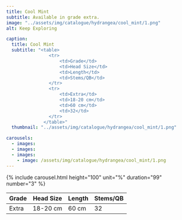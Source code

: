```yaml
---
title: Cool Mint
subtitle: Available in grade extra.
image: "../assets/img/catalogue/hydrangea/cool_mint/1.png"
alt: Keep Exploring

caption: 
  title: Cool Mint
  subtitle: "<table>
                <tr>
                    <td>Grade</td>
                    <td>Head Size</td>
                    <td>Length</td>
                    <td>Stems/QB</td>
                </tr>
                <tr>
                    <td>Extra</td>
                    <td>18-20 cm</td>
                    <td>60 cm</td>
                    <td>32</td>
                </tr>
              </table>"
  thumbnail: "../assets/img/catalogue/hydrangea/cool_mint/1.png"

carousels:
  - images: 
  - images:
  - images:  
    - image: /assets/img/catalogue/hydrangea/cool_mint/1.png
---
```


{% include carousel.html height="100" unit="%" duration="99" number="3" %}

| Grade | Head Size | Length | Stems/QB |
|-------|-----------|--------|----------|
| Extra |  18-20 cm | 60 cm  |    32    |
